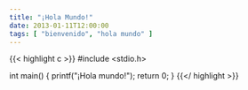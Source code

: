 ```yaml
---
title: "¡Hola Mundo!"
date: 2013-01-11T12:00:00
tags: [ "bienvenido", "hola mundo" ]
---
```


{{< highlight c >}}
#include <stdio.h>

int main()
{
    printf("¡Hola mundo!");
    return 0;
}
{{</ highlight >}}
